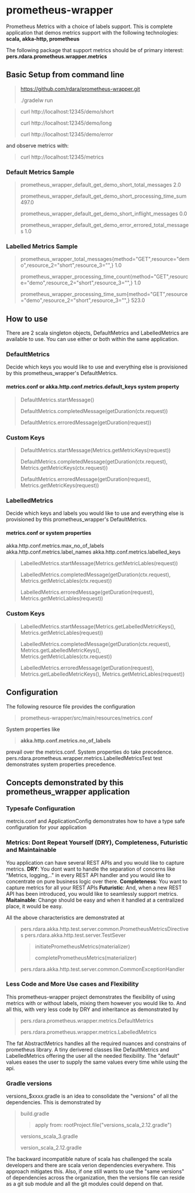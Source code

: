 # prometheus-wrapper
Prometheus Metrics with a choice of labels support.
This is complete application that demos metrics support with the following technologies:
**scala, akka-http, prometheus**

The following package that support metrics should be of primary interest: 
**pers.rdara.prometheus.wrapper.metrics**

## Basic Setup from command line
>https://github.com/rdara/prometheus-wrapper.git
> 
>./gradelw run

>curl http://localhost:12345/demo/short
> 
>curl http://localhost:12345/demo/long
> 
>curl http://localhost:12345/demo/error
> 

and observe metrics with:
>curl http://localhost:12345/metrics

### Default Metrics Sample
>prometheus_wrapper_default_get_demo_short_total_messages  2.0
> 
>prometheus_wrapper_default_get_demo_short_processing_time_sum 497.0
> 
>prometheus_wrapper_default_get_demo_short_inflight_messages 0.0
> 
>prometheus_wrapper_default_get_demo_error_errored_total_messages 1.0
> 

### Labelled Metrics Sample
>prometheus_wrapper_total_messages{method="GET",resource="demo",resource_2="short",resource_3="",} 1.0
> 
>prometheus_wrapper_processing_time_count{method="GET",resource="demo",resource_2="short",resource_3="",} 1.0
> 
>prometheus_wrapper_processing_time_sum{method="GET",resource="demo",resource_2="short",resource_3="",} 523.0

## How to use
There are 2 scala singleton objects, DefaultMetrics and LabelledMetrics are available to use. You can use either or both within the same application.

### DefaultMetrics 
Decide which keys you would like to use and everything else is provisioned by this prometheus_wrapper's DefaultMetrics.

#### metrics.conf or akka.http.conf.metrics.default_keys system property
>DefaultMetrics.startMessage()
> 
>DefaultMetrics.completedMessage(getDuration(ctx.request))
> 
>DefaultMetrics.erroredMessage(getDuration(request))
> 

### Custom Keys
>DefaultMetrics.startMessage(Metrics.getMetricKeys(request))
> 
>DefaultMetrics.completedMessage(getDuration(ctx.request), Metrics.getMetricKeys(ctx.request))
> 
>DefaultMetrics.erroredMessage(getDuration(request), Metrics.getMetricKeys(request))

### LabelledMetrics
Decide which keys and labels you would like to use and everything else is provisioned by this prometheus_wrapper's DefaultMetrics.

#### metrics.conf or system properties
akka.http.conf.metrics.max_no_of_labels
akka.http.conf.metrics.label_names
akka.http.conf.metrics.labelled_keys

>LabelledMetrics.startMessage(Metrics.getMetricLables(request))
>
>LabelledMetrics.completedMessage(getDuration(ctx.request), Metrics.getMetricLables(ctx.request))
> 
>LabelledMetrics.erroredMessage(getDuration(request), Metrics.getMetricLables(request))

### Custom Keys
>LabelledMetrics.startMessage(Metrics.getLabelledMetricKeys(), Metrics.getMetricLables(request))
> 
>LabelledMetrics.completedMessage(getDuration(ctx.request), Metrics.getLabelledMetricKeys(), Metrics.getMetricLables(ctx.request))
> 
>LabelledMetrics.erroredMessage(getDuration(request), Metrics.getLabelledMetricKeys(), Metrics.getMetricLables(request))

## Configuration
The following resource file provides the configuration
>prometheus-wrapper/src/main/resources/metrics.conf

System properties like 
>**akka.http.conf.metrics.no_of_labels**
> 
prevail over the metrics.conf. System properties do take precedence. 
pers.rdara.prometheus.wrapper.metrics.LabelledMetricsTest test demonstrates system properties precedence.

## Concepts demonstrated by this prometheus_wrapper application

### Typesafe Configuration
metrcis.conf and ApplicationConfig demonstrates how to have a type safe configuration for your application

### Metrics: Dont Repeat Yourself (DRY), Completeness, Futuristic and Maintainable
You application can have several REST APIs and you would like to capture metrics. 
**DRY**: You dont want to handle the separation of concerns like "Metrics, logging,.." in every REST API handler and you would like to concentrate on pure business logic over there.
**Completeness**: You want to capture metrics for all your REST APIs
**Futuristic**: And, when a new REST API has been introduced, you would like to seamlessly support metrics.
**Maitainable**: Change should be easy and when it handled at a centralized place, it would be easy.

All the above characteristics are demonstrated at
>pers.rdara.akka.http.test.server.common.PrometheusMetricsDirectives
>pers.rdara.akka.http.test.server.TestSever
>>   initiatePrometheusMetrics(materializer)
>>
>>   completePrometheusMetrics(materializer)
> 
>pers.rdara.akka.http.test.server.common.CommonExceptionHandler 

### Less Code and More Use cases and Flexibility
This prometheus-wrapper project demonstrates the flexibility of using metrics with or without labels, mixing them however you would like to. And all this, with very less code by DRY and inheritance as demonstrated by
> pers.rdara.prometheus.wrapper.metrics.DefaultMetrics
> 
> pers.rdara.prometheus.wrapper.metrics.LabelledMetrics

The fat AbstractMetrics handles all the required nuances and constrains of prometheus library. A tiny derivered classes like DefaultMetrics and LabelledMetrics offering the user all the needed flexibility.
The "default" values eases the user to supply the same values every time while using the api.

### Gradle versions
versions_$xxxx.gradle is an idea to consolidate the "versions" of all the dependencies. This is demonstrated by
> build.gradle
>>apply from: rootProject.file("versions_scala_2.12.gradle")
>
> versions_scala_3.gradle
> 
> version_scala_2.12.gradle
> 
The backward incompatible nature of scala has challenged the scala developers and there are scala verion dependencies everywhere. This approach mitigates this.
Also, if one still wants to use the "same versions" of dependencies across the organization, then the versions file can reside as a git sub module and all the git modules could depend on that.


